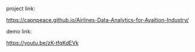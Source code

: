 project link:

https://capnpeace.github.io/Airlines-Data-Analytics-for-Avaition-Industry/

demo link:

https://youtu.be/zK-tfqKdEVk